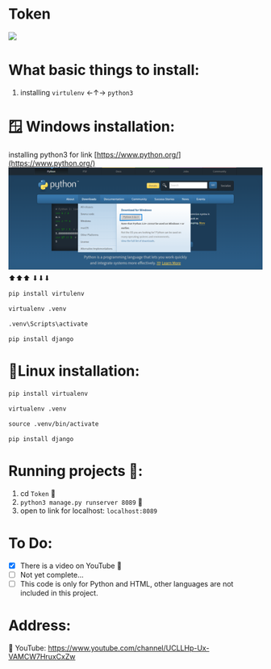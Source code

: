 # Token
  
<img src="https://img.shields.io/badge/just%20the%20message-8A2BE2"></img>

# What basic things to install:

1. installing `virtulenv` ←↑→ `python3`

# 🪟 Windows installation:

installing python3 for link [https://www.python.org/](https://www.python.org/)
![image](assets/installtionpython.png)
⬆⬆⬆
⬇⬇⬇
```
pip install virtulenv
```

```
virtualenv .venv
```

```
.venv\Scripts\activate
```

```
pip install django
```

# 🐧Linux installation:

```
pip install virtualenv
```

```
virtualenv .venv
```

```
source .venv/bin/activate
```

```
pip install django
```

# Running projects 👟:

1. cd `Token` 💯
2. `python3 manage.py runserver 8089` 💯
3. open to link for localhost: `localhost:8089`

# To Do:

- [x] There is a video on YouTube 🎥
- [ ] Not yet complete...
- [ ] This code is only for Python and HTML, other languages are not included in this project.

# Address:
🎥 YouTube: https://www.youtube.com/channel/UCLLHp-Ux-VAMCW7HruxCxZw
